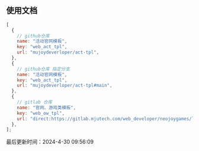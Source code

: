<!--
 * @Description: 远程模板下载库
 * @Author: panrui
 * @Date: 2021-09-29 10:02:21
 * @LastEditTime: 2021-10-14 16:31:50
 * @LastEditors: panrui
 * 不忘初心,不负梦想
-->

## 使用文档

```js
[
  {
    // github仓库
    name: "活动官网模板",
    key: "web_act_tpl",
    url: "mujoydeverloper/act-tpl",
  },
  {
    // github仓库 指定分支
    name: "活动官网模板",
    key: "web_act_tpl",
    url: "mujoydeverloper/act-tpl#main",
  },
  {
    // gitlab 仓库
    name: "官网、游戏类模板",
    key: "web_ow_tpl",
    url: "direct:https://gitlab.mjutech.com/web_developer/neojoygames/lawsofpower.neojoygames.co.kr",
  },
];
```

最后更新时间：2024-4-30 09:56:09